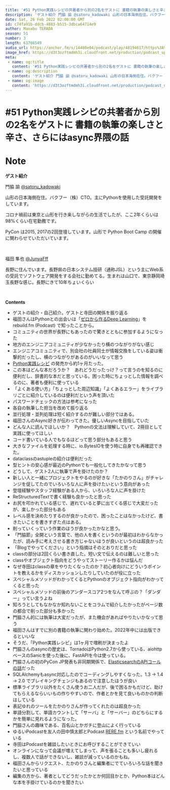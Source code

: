```yaml
---
title: '#51 Python実践レシピの共著者から別の2名をゲストに 書籍の執筆の楽しさと辛さ、さらにはasync界隈の話'
description: 'ゲスト紹介 門脇 諭 @satoru_kadowaki 山形の日本海側在住。バクフー（株）CTO。主にPythonを使用した受託開発をしています。 コロナ禍前は東京と山形を行き来しながらの生活でしたが'
date: Sat, 26 Feb 2022 02:00:00 GMT
id: c74fa91b-ddcb-4883-b515-3dbca64714e9
author: Manabu TERADA
season: 51
number: 3
length: 61706549
audio_url: https://anchor.fm/s/14480e04/podcast/play/48194617/https%3A%2F%2Fd3ctxlq1ktw2nl.cloudfront.net%2Fstaging%2F2022-1-25%2F784205a1-5344-2a63-dcbe-cc27430f714c.mp3
image_href: https://d3t3ozftmdmh3i.cloudfront.net/production/podcast_uploaded400/3302665/3302665-1582446728752-e7b6d4386ecb2.jpg
meta:
 - name: og:title
   content: '#51 Python実践レシピの共著者から別の2名をゲストに 書籍の執筆の楽しさと辛さ、さらにはasync界隈の話'
 - name: og:description
   content: 'ゲスト紹介 門脇 諭 @satoru_kadowaki 山形の日本海側在住。バクフー（株）CTO。主にPythonを使用した受託開発をしています。 コロナ禍前は東京と山形を行き来しながらの生活でしたが'
 - name: og:image
   content: 'https://d3t3ozftmdmh3i.cloudfront.net/production/podcast_uploaded400/3302665/3302665-1582446728752-e7b6d4386ecb2.jpg'
---
```

# #51 Python実践レシピの共著者から別の2名をゲストに 書籍の執筆の楽しさと辛さ、さらにはasync界隈の話

<DisplayDate :dateStr="'Sat, 26 Feb 2022 02:00:00 GMT'" />
<DisplaySeason :season="51" :topic="3" />


# Note

<p><strong>ゲスト紹介</strong></p>
<p>門脇 諭 <a href="https://twitter.com/satoru_kadowaki">@satoru_kadowaki</a></p>
<p>山形の日本海側在住。バクフー（株）CTO。主にPythonを使用した受託開発をしています。</p>
<p>コロナ禍前は東京と山形を行き来しながらの生活でしたが、ここ2年くらいは98%くらい在宅勤務です。</p>
<p>PyCon は2015, 2017の2回登壇しています。山形で Python Boot Camp の開催に関わらせていただいています。</p>
<p><br></p>
<p>福田 隼也 <a href="https://twitter.com/JunyaFff">@JunyaFff</a></p>
<p>長野に住んでいます。長野県の日本システム技研（通称JSL）という主にWeb系の受託でソフトウェア開発をする会社に勤めてる。生まれは山口で、東京静岡埼玉長野な感じ。長野にきて10年ちょいくらい</p>
<p><br></p>
<p><strong>Contents</strong></p>
<ul>
 <li>ゲストの紹介・自己紹介。ゲストと寺田の関係を振り返る</li>
 <li>福田さんはPythonとの出会いは「<a href="https://amzn.to/36yIuPj" rel="noreferrer nofollow noopener" target="_blank">ゼロから作るDeep Learning</a>」を rebuild.fm (Podcast) で知ったことから。</li>
  <li>コミュニティの世界が長野にもあったので驚きとともに参加するようになった</li>
  <li>地方のエンジニアコミュニティが少なかったり横のつながりがない感じ</li>
  <li>エンジニアコミュニティで、別会社の社員同士が情報交換をしている姿は衝撃的だったし、横のつながりがあるのがいいなって思う</li>
  <li><a href="https://amzn.to/3BRwZhm" rel="noreferrer nofollow noopener" target="_blank">Python実践レシピ</a> の発売から約1ヶ月たった。</li>
  <li>この本はどんな本だろうか？　あれどうだったっけ？って言うのを知るのに便利だし、辞書的な本だと思っている。困った時にちょっとした情報を調べるのに、著者も便利に使っている</li>
  <li>「よくある使い方」「ちょっとした周辺知識」「よくあるエラー」をライブラリごとに紹介しているのは便利だという声を頂いた</li>
  <li>パスワードチェックの方法は参考になった</li>
  <li>各自の執筆した担当を改めて振り返る</li>
  <li>並行処理・並列処理は短く紹介するのが難しい部分ではある。</li>
  <li>福田さんのAsync好きが伝わってきた。優しいAsyncを目指していた</li>
  <li>どんな人に読んでほしいか？　Pythonの文法は理解していて、2冊目として実践に使ってほしい</li>
  <li>コード書いている人でもなるほどって思う部分もあると思う</li>
  <li>大きなファイルを処理する時に、io.BytesIOを使う時に自身でも再確認できた。</li>
  <li>dataclassのastupleの紹介は便利だった</li>
  <li>型ヒントの安心感が最近のPythonでも一般化してきたかなって思う</li>
  <li>どうして、ゲスト2人に執筆で声を掛けたのか？</li>
  <li>新しい人と一緒にプロジェクトをやるのが好きな「たかのりさん」がチャレンジを促してたのでいろいろな人に声を掛けたいという意向があった</li>
  <li>登壇経験やスタッフ経験がある人から、いろいろな人に声を掛けた</li>
  <li>ReStructuredTextで書く経験も良かったと思った</li>
  <li>お尻を叩かれている感じで、遅れていると夢に出てくる感じで大変だったが、楽しかった部分もある</li>
  <li>レベル感を決めたりするのが良かったので、困ったことはなかったけど、書きたいことを書きすぎた点はある。</li>
  <li>削っていくっていう作業のほうが良かったかなと思う。</li>
  <li>「門脇節」全開という言葉で、他の人を書くというのが最初はわからなかったが、読み手に考えさせる書き方じゃないほうが良いというのは超良かった</li>
  <li>「Blogでやってください」という指摘はそのとおりだと思った</li>
  <li>classの部分は2回くらい書き直した。短い文で伝えるのは難しいと思った</li>
  <li>classやオブジェクト指向をどうやってストーリー作るかは悩んだ</li>
  <li>なぜ寺田はclassの章をやりたくなったのか？初心者向けにどういうポイントを教えるかをディスカッションしたりしていたのが役に立った</li>
  <li>スペシャルメソッドがわかってくるとPythonのオブジェクト指向がわかってくると思った</li>
  <li>スペシャルメソッドの前後のアンダースコア2つをなんて呼ぶの？「ダンダー」ってい言うよね</li>
  <li>知ろうとしてもなかなか知れないことをコラムで紹介したかったがページ数の都合で削った部分も多かった</li>
  <li>門脇さん的には執筆は大変だったが、また機会があればやりたいかなって思う</li>
  <li>福田さんはすでに別の書籍の執筆に関わり始めた。2022年中には出版できるといいな</li>
  <li>そうだ、「Python実践レシピ」は1ヶ月で増刷が決まったよ</li>
  <li>門脇さんのasyncの歴史は、TornadoはPython2.7から使っている、aiohttpベースのSanicを使った後に、FastAPIを今は使っている。</li>
  <li>門脇さんの初のPyCon JP発表も非同期関係で、<a href="https://youtu.be/wO5qvjAFMyg?t=230" rel="noreferrer nofollow noopener" target="_blank">ElasticsearchのAPIコールの話</a>だった</li>
  <li>SQLAlchemyもasync対応したのでコーディングしやすくなった。1.3 → 1.4 → 2.0 でブレイキングチェンジもあるので注意したほうが良い</li>
  <li>標準ライブラリ以外をたくさん使うお二人だが、後で困るかもだけど、助けてもらえるならいいもの作りやすいので、作者とかを見て良いものかの判断はしている</li>
  <li>表記ゆれのツールをたかのりさんが作ってくれたのは超良かった</li>
  <li>単語分割して、単語カウントして「サーバ」と「サーバー」のどちらにするかを簡単に見れるようになった。</li>
  <li>門脇さんの趣味である、百名山とかガチに登山によく行っている</li>
  <li>ゆるいPodcastを友人の田中慎太郎とPodcast <a href="https://podcasts.apple.com/us/podcast/id1496508819" rel="noreferrer nofollow noopener" target="_blank">RERE.fm</a> という名前でやっている</li>
  <li>寺田はPodcastを雑談したいときにお呼びすることができていい</li>
  <li>オンラインになって会議が増えてしまって、声を張ることも多いし疲れるし、複数人で話ができないし、雑談が減っているのかもね。</li>
  <li>福田さんからリクエスト、たかのりさんと編集者にでていろいろな話を聞きたいと思っている</li>
  <li>編集の方から、著者としてどうだったかとか何回目かとか、Python本はどんな本を手掛けているのかを聞きたい</li>
</ul>



<Player title="#51 Python実践レシピの共著者から別の2名をゲストに 書籍の執筆の楽しさと辛さ、さらにはasync界隈の話" 
  audio_url="https://anchor.fm/s/14480e04/podcast/play/48194617/https%3A%2F%2Fd3ctxlq1ktw2nl.cloudfront.net%2Fstaging%2F2022-1-25%2F784205a1-5344-2a63-dcbe-cc27430f714c.mp3" 
  image_href="https://d3t3ozftmdmh3i.cloudfront.net/production/podcast_uploaded400/3302665/3302665-1582446728752-e7b6d4386ecb2.jpg" 
/>

